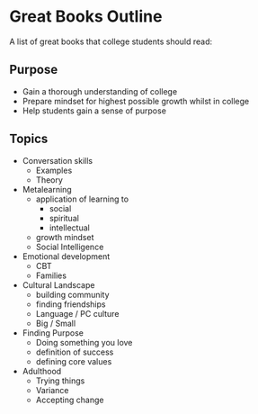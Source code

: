 # Great Books Outline

A list of great books that college students should read:

## Purpose

- Gain a thorough understanding of college
- Prepare mindset for highest possible growth whilst in college
- Help students gain a sense of purpose

## Topics

- Conversation skills
  - Examples
  - Theory
- Metalearning
  - application of learning to
    - social
    - spiritual
    - intellectual
  - growth mindset
  - Social Intelligence
- Emotional development
  - CBT
  - Families
- Cultural Landscape
  - building community
  - finding friendships
  - Language / PC culture
  - Big / Small
- Finding Purpose
  - Doing something you love
  - definition of success
  - defining core values
- Adulthood
  - Trying things
  - Variance
  - Accepting change
